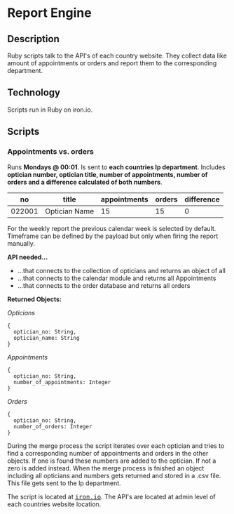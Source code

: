 # Report Engine
## Description
Ruby scripts talk to the API's of each country website. They collect data like amount of appointments or orders and report them to the corresponding department.

## Technology
Scripts run in Ruby on iron.io.

## Scripts
### Appointments vs. orders
Runs **Mondays @ 00:01**. Is sent to **each countries lp department**. Includes **optician number, optician title, number of appointments, number of orders and a difference calculated of both numbers**.

no     | title         | appointments | orders | difference
------ | ------------- | ------------ | ------ | ----------
022001 | Optician Name | 15           | 15     | 0

For the weekly report the previous calendar week is selected by default. Timeframe can be defined by the payload but only when firing the report manually.

**API needed...**
- ...that connects to the collection of opticians and returns an object of all
- ...that connects to the calendar module and returns all Appointments
- ...that connects to the order database and returns all orders

**Returned Objects:**  

_Opticians_

```
{
  optician_no: String,
  optician_name: String
}
```

_Appointments_

```
{
  optician_no: String,
  number_of_appointments: Integer
}
```

_Orders_

```
{
  optician_no: String,
  number_of_orders: Integer
}
```

During the merge process the script iterates over each optician and tries to find a corresponding number of appointments and orders in the other objects. If one is found these numbers are added to the optician. If not a zero is added instead. When the merge process is fnished an object including all opticians and numbers gets returned and stored in a .csv file. This file gets sent to the lp department.

The script is located at <kbd>[iron.io][ee31e1dd]</kbd>. The API's are located at admin level of each countries website location.

[ee31e1dd]: http://www.iron.io "iron.io"
